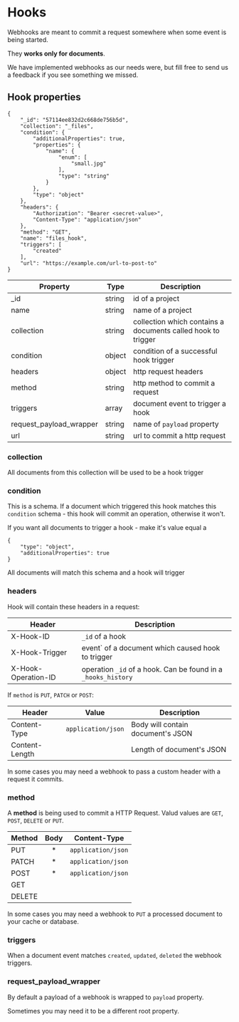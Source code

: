 # Hooks

Webhooks are meant to commit a request somewhere when some event is being started.

They **works only for documents**.

We have implemented webhooks as our needs were, but fill free to send us a feedback if you see something we missed.

## Hook properties

	{
	    "_id": "57114ee832d2c668de756b5d",
	    "collection": "_files",
	    "condition": {
	        "additionalProperties": true,
	        "properties": {
	            "name": {
	                "enum": [
	                    "small.jpg"
	                ],
	                "type": "string"
	            }
	        },
	        "type": "object"
	    },
	    "headers": {
	        "Authorization": "Bearer <secret-value>",
	        "Content-Type": "application/json"
	    },
	    "method": "GET",
	    "name": "files_hook",
	    "triggers": [
	        "created"
	    ],
	    "url": "https://example.com/url-to-post-to"
	}


Property                | Type          | Description
------------------------|---------------|-------------
_id                     | string        | id of a project
name                    | string        | name of a project
collection              | string        | collection which contains a documents called hook to trigger
condition               | object        | condition of a successful hook trigger
headers                 | object        | http request headers
method                  | string        | http method to commit a request
triggers                | array         | document event to trigger a hook
request_payload_wrapper | string        | name of `payload` property
url                     | string        | url to commit a http request


### collection

All documents from this collection will be used to be a hook trigger

### condition

This is a schema. If a document which triggered this hook matches this `condition` schema - this hook will commit an operation, otherwise it won't.

If you want all documents to trigger a hook - make it's value equal a

    {
        "type": "object",
        "additionalProperties": true
    }

All documents will match this schema and a hook will trigger

### headers

Hook will contain these headers in a request:

Header              | Description
------------------- | ------------
X-Hook-ID           | `_id`  of a hook
X-Hook-Trigger      | event` of a document which caused hook to trigger
X-Hook-Operation-ID | operation `_id` of a hook. Can be found in a `_hooks_history`

If `method` is `PUT`, `PATCH` or `POST`:

Header         | Value              | Description
-------------- | ------------------ | ------------
Content-Type   | `application/json` | Body will contain document's JSON
Content-Length |                    | Length of document's JSON

In some cases you may need a webhook to pass a custom header with a request it commits.

### method

A **method** is being used to commit a HTTP Request. Valud values are `GET`, `POST`, `DELETE` or `PUT`.

Method |  Body | Content-Type
-------|:-----:|------------------
PUT    | *     | `application/json`
PATCH  | *     | `application/json`
POST   | *     | `application/json`
GET    |       |
DELETE |       |


In some cases you may need a webhook to `PUT` a processed document to your cache or database.

### triggers

When a document event matches `created`, `updated`, `deleted` the webhook triggers.

### request_payload_wrapper

By default a payload of a webhook is wrapped to `payload` property. 

Sometimes you may need it to be a different root property.
